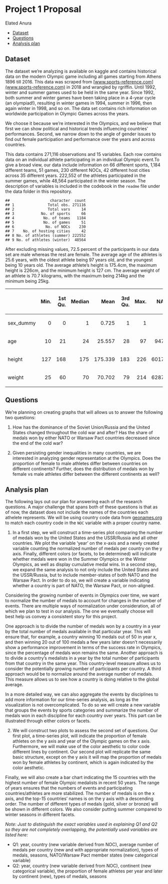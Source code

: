 Project 1 Proposal
================
Elated Anura

  - [Dataset](#dataset)
  - [Questions](#questions)
  - [Analysis plan](#analysis-plan)

## Dataset

The dataset we’re analyzing is available on kaggle and contains
historical data on the modern Olympic game including all games starting
from Athens 1896 till 2016. This data was scraped from
[www.sports-reference.com](www.sports-reference.com) in 2018 and
wrangled by rgriffin. Until 1992, winter and summer games used to be
held in the same year. Since 1992, both summer and winter games have
been taking place in a 4-year cycle (an olympiad\!), resulting in winter
games in 1994, summer in 1996, then again winter in 1998, and so on. The
data set contains rich information on worldwide participation in Olympic
Games across the years.

We choose it because we’re interested in the Olympics, and we believe
that first we can show political and historical trends influencing
countries’ performances. Second, we narrow down to the angle of gender
issues to find out female participation and performance over the years
and across countries.

This data contains 271,116 observations and 15 variables. Each row
contains data on an individual athlete participating in an individual
Olympic event.To give a broad view, our data include information on 66
different sports, 1,184 different teams, 51 games, 230 different NOCs,
42 different host cities across 35 different years. 222,552 of the
athletes participated in the summer games, while 48,564 participated in
the winter season. The description of variables is included in the
codebook in the `readme` file under the data folder in this repository.

    ##                  character  count
    ## 1               Total obs. 271116
    ## 2               Total vars     14
    ## 3            No. of sports     66
    ## 4             No. of teams   1184
    ## 5             No. of games     51
    ## 6              No. of NOCs    230
    ## 7    No. of hosting cities     42
    ## 8 No. of athletes (summer) 222552
    ## 9 No. of athletes (winter)  48564

After excluding missing values, 72.5 percent of the participants in our
data set are male whereas the rest are female. The average age of the
athletes is 25.6 years, with the oldest athlete being 97 years old, and
the youngest being 10 years old. The average athlete’s height is
175.4cm, the maximum height is 226cm, and the minimum height is 127 cm.
The average weight of an athlete is 70.7 kilograms, with the maximum
being 214kg and the minimum being 25kg.

<table>

<thead>

<tr>

<th style="text-align:left;">

</th>

<th style="text-align:right;">

Min.

</th>

<th style="text-align:right;">

1st Qu.

</th>

<th style="text-align:right;">

Median

</th>

<th style="text-align:right;">

Mean

</th>

<th style="text-align:right;">

3rd Qu.

</th>

<th style="text-align:right;">

Max.

</th>

<th style="text-align:right;">

NA’s

</th>

</tr>

</thead>

<tbody>

<tr>

<td style="text-align:left;">

sex\_dummy

</td>

<td style="text-align:right;">

0

</td>

<td style="text-align:right;">

0

</td>

<td style="text-align:right;">

1

</td>

<td style="text-align:right;">

0.725

</td>

<td style="text-align:right;">

1

</td>

<td style="text-align:right;">

1

</td>

<td style="text-align:right;">

0

</td>

</tr>

<tr>

<td style="text-align:left;">

age

</td>

<td style="text-align:right;">

10

</td>

<td style="text-align:right;">

21

</td>

<td style="text-align:right;">

24

</td>

<td style="text-align:right;">

25.557

</td>

<td style="text-align:right;">

28

</td>

<td style="text-align:right;">

97

</td>

<td style="text-align:right;">

9474

</td>

</tr>

<tr>

<td style="text-align:left;">

height

</td>

<td style="text-align:right;">

127

</td>

<td style="text-align:right;">

168

</td>

<td style="text-align:right;">

175

</td>

<td style="text-align:right;">

175.339

</td>

<td style="text-align:right;">

183

</td>

<td style="text-align:right;">

226

</td>

<td style="text-align:right;">

60171

</td>

</tr>

<tr>

<td style="text-align:left;">

weight

</td>

<td style="text-align:right;">

25

</td>

<td style="text-align:right;">

60

</td>

<td style="text-align:right;">

70

</td>

<td style="text-align:right;">

70.702

</td>

<td style="text-align:right;">

79

</td>

<td style="text-align:right;">

214

</td>

<td style="text-align:right;">

62875

</td>

</tr>

</tbody>

</table>

## Questions

We’re planning on creating graphs that will allows us to answer the
following two questions:

1.  How has the dominance of the Soviet Union/Russia and the United
    States changed throughout the cold war and after? Has the share of
    medals won by either NATO or Warsaw Pact countries decreased since
    the end of the cold war?

2.  Given persisting gender inequalities in many countries, we are
    interested in analyzing gender representation at the Olympics. Does
    the proportion of female to male athletes differ between countries
    on different continents? Further, does the distribution of medals
    won by female vs male athletes differ between the different
    continents as well?

## Analysis plan

The following lays out our plan for answering each of the research
questions. A major challenge that spans both of these questions is that
as of now, the dataset does not include the names of the countries each
athelete represents. We will be using country code data from
[geonames.org](geonames.org) to match each country code in the `NOC`
variable with a proper country name.

1.  In a first step, we will construct a time-series plot comparing the
    number of medals won by the United States and the USSR/Russia and
    all other countries. We plot the variable ‘year’ on the x-axis and a
    newly created variable counting the normalized number of medals per
    country on the y axis. Finally, different colors (or facets, to be
    determined) will indicate whether medals were won in the Summer
    Olympics or the Winter Olympics, as well as display cumulative medal
    wins. In a second step, we expand the same analysis to not only
    include the United States and the USSR/Russia, but to include
    member-states of both NATO and the Warsaw Pact. In order to do so,
    we will create a variable indicating whether a country is part of
    NATO, the Warsaw Pact, or non-aligned.

Considering the growing number of events in Olympics over time, we want
to normalize the number of medals to account for changes in the number
of events. There are multiple ways of normalization under consideration,
all of which we plan to test in our analysis. The one we eventually
choose will best help us convey a consistent story for this project.

One approach is to divide the number of medals won by a country in a
year by the total number of medals available in that particular year.
This will ensure that, for example, a country winning 10 medals out of
50 in year x, and then winning 20 out of 100 medals a few years later
doesn’t necessarily show a performance improvement in terms of the
success rate in Olympics, since the percentage of medals won remains the
same. Another approach is to divide a country’s medalists in a year by
the total number of participants from that country in the same year.
This country-level measure allows us to consider the potentially growing
number of participants per country. A third approach would be to
normalize around the average number of medals. This measure allows us to
see how a country is doing relative to the global average.

In a more detailed way, we can also aggregate the events by disciplines
to add more information for our time-series analysis, as long as the
visualization is not overcomplicated. To do so we will create a new
variable that groups the events by sports categories and summarize the
number of medals won in each discipline for each country over years.
This part can be illustrated through either colors or facets.

2.  We will construct two plots to assess the second set of questions.
    Our first plot, a time-series plot, will indicate the proportion of
    female athletes on the y axis and year of the Olympic games on the x
    axis. Furthermore, we will make use of the color aesthetic to color
    code different lines by continent. Our second plot will replicate
    the same basic structure, except on the y axis it will map the
    proportion of medals won by female athletes by continent, which is
    again indicated by the color aesthetic.

Finally, we will also create a bar chart indicating the 15 countries
with the highest number of female Olympic medalists in recent 50 years.
The range of years ensures that the numbers of events and participating
countries/athletes are more stabilized. The number of medals is on the x
axis, and the top-15 countries’ names is on the y axis with a descending
order. The number of different types of medals (gold, silver or bronze)
will be shown in different colors. We also consider putting summer
compared to winter seasons in different facets.

*Note: Just to distinguish the exact variables used in explaining Q1 and
Q2 so they are not completely overlapping, the potentially used
variables are listed here:*

  - Q1: year, country (new variable derived from NOC), average number of
    medals per country (new and with appropriate normalization), types
    of medals, seasons, NATO/Warsaw Pact member states (new categorical
    variable)
  - Q2: year, country (new variable derived from NOC), continent (new
    categorical variable), the proportion of female athletes per year
    and later by continent (new), types of medals, seasons
